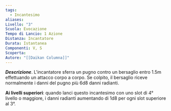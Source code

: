 ```yaml
---
tags:
  - Incantesimo
aliases: 
Livello: "3"
Scuola: Evocazione
Tempo di Lancio: 1 Azione
Distanza: Incantatore
Durata: Istantanea
Componenti: V, S
Scoperta: 
Autore: "[[Daikan Columna]]"
---
```

***Descrizione***. L'incantatore sferra un pugno contro un bersaglio entro 1.5m effettuando un attacco corpo a corpo. Se colpito, il bersaglio riceve normalmente i danni del pugno più 6d8 danni radianti. 

**Ai livelli superiori**: quando lanci questo incantesimo con uno slot di 4° livello o maggiore, i danni radianti aumentando di 1d8 per ogni slot superiore al 3°. 